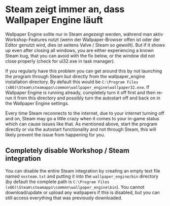 # Steam zeigt immer an, dass Wallpaper Engine läuft
Wallpaper Engine sollte nur in Steam angezeigt werden, während man aktiv Workshop-Features nutzt (wenn der Wallpaper-Browser offen ist oder der Editor genutzt wird, dies ist seitens Valve / Steam so gewollt). But if it shows up even after closing all windows, you are either experiencing a known Steam bug, that you can avoid with the fix below, or the window did not close properly (check for ui32.exe in task manager).

If you regularly have this problem you can get around this by not launching the program through Steam but directly from the wallpaper_engine installation directory. By default this would be `C:\Program Files (x86)\Steam\steamapps\common\wallpaper_engine\wallpaper32.exe`. If Wallpaper Engine is running already, completely turn it off first and then re-run it from this directory and possibly turn the autostart off and back on in the Wallpaper Engine settings.

Every time Steam reconnects to the internet, due to your internet turning off and on, Steam may go a little crazy when it comes to your in-game status which can cause issues like that. As mentioned above, start the program directly or via the autostart functionality and not through Steam, this will likely prevent the issue from happening for you.

## Completely disable Workshop / Steam integration
You can disable the entire Steam integration by creating an empty text file named `nosteam.txt` and putting it into the `wallpaper_engine/bin` directory (by default the complete path is `C:\Program Files (x86)\Steam\steamapps\common\wallpaper_engine\bin`). You cannot download/update or upload any wallpapers if this is disabled, but you can still access everything that was previously downloaded. 